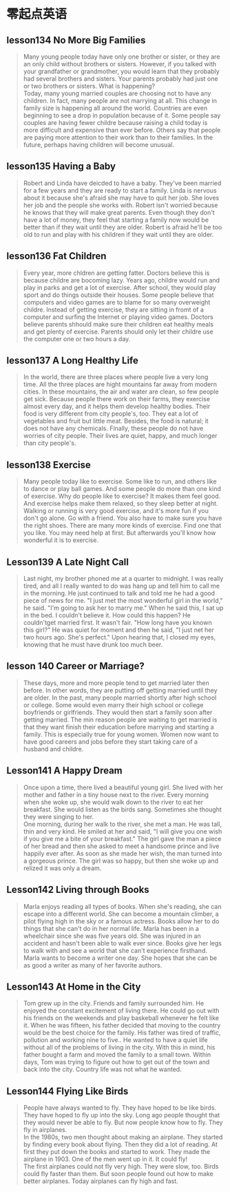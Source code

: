 # 零起点英语

## lesson134 No More Big Families
> Many young people today have only one brother or sister, or they are an only child without brothers or sisters. However, if you talked with your grandfather or grandmother, you would learn that they probably had several brothers and sisters. Your parents probably had just one or two brothers or sisters. What is happening?  
    Today, many young married couples are choosing not to have any children. In fact, many people are not marrying at all. This change in family size is happening all around the world. Countries are even beginning to see a drop in population because of it. Some people say couples are having fewer childre because raising a child today is more difficult and expensive than ever before. Others say that people are paying more attention to their work than to their families. In the future, perhaps having children will become unusual.

## lesson135 Having a Baby
> Robert and Linda have deicded to have a baby. They've been married for a few years and they are ready to start a family. Linda is nervous about it because she's afraid she may have to quit her job. She loves her job and the people she works with. Robert isn't worried because he knows that they will make great parents. Even though they don't have a lot of money, they feel that starting a family now would be better than if they wait until they are older. Robert is afraid he'll be too old to run and play with his children if they wait until they are older.

## lesson136 Fat Children
> Every year, more chldren are getting fatter. Doctors believe this is because childre are bocoming lazy. Years ago, childre would run and play in parks and get a lot of exercise. After school, they would play sport and do things outside their houses. Some people believe that computers and video games are to blame for so many overweight childre. Instead of getting exercise, they are sitting in fromt of a computer and surfing the Internet or playing video games. Doctors believe parents shhould make sure their children eat healthy meals and get plenty of exercise. Parents should only let their childre use the computer one or two hours a day.

## lesson137 A Long Healthy Life
> In the world, there are three places where people live a very long time. All the three places are hight mountains far away from modern cities. In these mountains, the air and water are clean, so few people get sick. Because people there work on their farms, they exercise almost every day, and it helps them develop healthy bodies. Their food is very different from city people's, too. They eat a lot of vegetables and fruit but little meat. Besides, the food is natural; it does not have any chemicals. Finally, these people do not have worries of city people. Their lives are quiet, happy, and much longer than city people's.

## lesson138 Exercise
> Many people today like to exercise. Some like to run, and others like to dance or play ball games. And some people do more than one kind of exercise. Why do people like to exercise? It makes them feel good. And exercise helps make them relaxed, so they sleep better at night.  
    Walking or running is very good exercise, and it's more fun if you don't go alone. Go with a friend. You also have to make sure you have the right shoes. There are many more kinds of exercise. Find one that you like. You may need help at first. But afterwards you'll know how wonderful it is to exercise.
    
## Lesson139 A Late Night Call
> Last night, my brother phoned me at a quarter to midnight. I was really tired, and all I really wanted to do was hang up and tell him to call me in the morning. He just continued to talk and told me he had a good piece of news for me. "I just met the most wonderful girl in the world," he said. "I'm going to ask her to marry me." When he said this, I sat up in the bed. I couldn't believe it. How could this happen? He couldn'tget married first. It wasn't fair. "How long have you known this girl?" He was quiet for moment and then he said, "I just net her two hours ago. She's perfect." Upon hearing that, I closed my eyes, knowing that he must have drunk too much beer.

## lesson 140 Career or Marriage?
> These days, more and more people tend to get married later then before. In other words, they are putting off getting married until they are older. In the past, many people married shortly after high school or college. Some would even marry their high school or college boyfriends or girlfriends. They would then start a family soon after getting married. The min reason people are waiting to get married is that they want finish their education before marrying and starting a family. This is especially true for young women. Women now want to have good careers and jobs before they start taking care of a husband and childre.

## Lesson141 A Happy Dream
> Once upon a time, there lived a beautiful young girl. She lived with her mother and father in a tiny house next to the river. Every morning when she woke up, she would walk down to the river to eat her breakfast. She would listen as the birds sang. Sometimes she thought they were singing to her.  
    One morning, during her walk to the river, she met a man. He was tall, thin and very kind. He smiled at her and said, "I will give you one wish if you give me a bite of your breakfast." The girl gave the man a piece of her bread and then she asked to meet a handsome prince and live happily ever after. As soon as she made her wish, the man turned into a gorgeous prince. The girl was so happy, but then she woke up and relized it was only a dream.  

## Lesson142 Living through Books
> Marla enjoys reading all types of books. When she's reading, she can escape into a different world. She can become a mountain climber, a pilot flying high in the sky or a famous actress. Books allow her to do things that she can't do in her normal life. Marla has been in a wheelchair since she was five years old. She was injured in an accident and hasn't been able to walk ever since. Books give her legs to walk with and see a world that she can't experience firsthand. Marla wants to become a writer one day. She hopes that she can be as good a writer as many of her favorite authors.

## Lesson143 At Home in the City
> Tom grew up in the city. Friends and family surrounded him. He enjoyed the constant excitement of living there. He could go out with his friends on the weekends and play baskeball whenever he felt like it. When he was fifteen, his father decided that moving to the country would be the best choice for the family. His father was tired of traffic, pollution and working nine to five.. He wanted to have a quiet life without all of the problems of living in the city. With this in mind, his father bought a farm and moved the family to a small town. Within days, Tom was trying to figure out how to get out of the town and back into the city. Country life was not what he wanted.

## Lesson144 Flying Like Birds
> People have always wanted to fly. They have hoped to be like birds. They have hoped to fly up into the sky. Long ago people thought that they would never be able to fly. But now people know how to fly. They fly in airplanes.  
> In the 1980s, two men thought about making an airplane. They started by finding every book about flying. Then they did a lot of reading. At first they put down the books and started to work. They made the airplane in 1903. One of the men went up in it. It could fly!  
    The first airplanes could not fly very high. They were slow, too. Birds could fly faster than them. But soon people found out how to make better airplanes. Today airplanes can fly high and fast.
